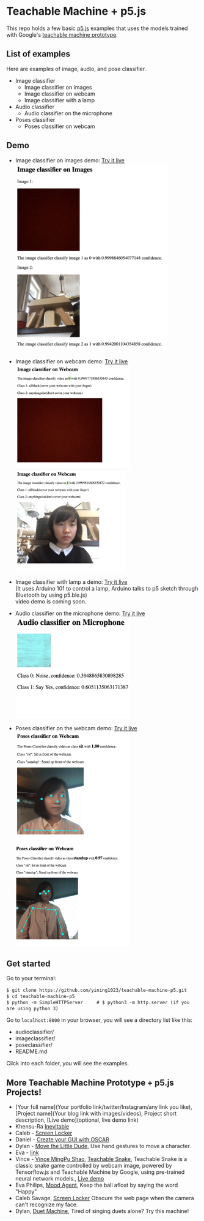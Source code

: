 # Teachable Machine + p5.js
This repo holds a few basic [p5.js](http://p5js.org) examples that uses the models trained with Google's [teachable machine prototype](https://teachablemachine.withgoogle.com/io19).

## List of examples
Here are examples of image, audio, and pose classifier.
- Image classifier
  - Image classifier on images
  - Image classifier on webcam
  - Image classifier with a lamp
- Audio classifier
  - Audio classifier on the microphone
- Poses classifier
  - Poses classifier on webcam

## Demo
- Image classifier on images demo:
  [Try it live](https://yining1023.github.io/teachable-machine-p5/imageclassifier/imageclassifier-on-images/)<br/>
  <kbd><img src="./images/demo1.png" width="400"></kbd>
  
- Image classifier on webcam demo:
  [Try it live](https://yining1023.github.io/teachable-machine-p5/imageclassifier/imageclassifier-on-webcam/)<br/>
  <kbd><img src="./images/demo2-1.png" width="300"></kbd><kbd><img src="./images/demo2-2.png" width="288"></kbd>

- Image classifier with lamp a demo: [Try it live](https://yining1023.github.io/teachable-machine-p5/imageclassifier/imageclassifier-with-lamp/p5)<br/>
  (It uses Arduino 101 to control a lamp, Arduino talks to p5 sketch through Bluetooth by using p5.ble.js)<br/>
  video demo is coming soon.

- Audio classifier on the microphone demo:
  [Try it live](https://yining1023.github.io/teachable-machine-p5/audioclassifier)<br/>
  <kbd><img src="./images/demo3.png" width="300"></kbd>

- Poses classifier on the webcam demo:
  [Try it live](https://yining1023.github.io/teachable-machine-p5/poseclassifier/poseclassifier-on-webcam/)<br/>
  <kbd><img src="./images/demo4-1.png" width="300"></kbd><kbd><img src="./images/demo4-2.png" width="300"></kbd>

## Get started
Go to your terminal:
```
$ git clone https://github.com/yining1023/teachable-machine-p5.git
$ cd teachable-machine-p5
$ python -m SimpleHTTPServer     # $ python3 -m http.server (if you are using python 3)
```
Go to `localhost:8000` in your browser, you will see a directory list like this:
- audioclassifier/
- imageclassifier/
- poseclassifier/
- README.md

Click into each folder, you will see the examples.

## More Teachable Machine Prototype + p5.js Projects!
- [Your full name](Your portfolio link/twitter/Instagram/any link you like), [Project name](Your blog link with images/videos), Project short description, [Live demo](optional, live demo link)
- Khensu-Ra [Inevitable](https://github.com/Khensura21/ml4w-hw/tree/master/final)
- Caleb - [Screen Locker](https://github.com/calebsavage/machine-learning-for-web/tree/master/week3)
- Daniel - [Create your GUI with OSCAR](https://docs.google.com/presentation/d/1JTMhAxybXksrZHRMRJnUGdRB3KBwzd7ZJ21MVGX2mRo/edit?usp=sharing)
- Dylan - [Move the Little Dude](https://dylandawkinsblog.wordpress.com/2019/05/08/machine-learning-for-web-final/), Use hand gestures to move a character.
- Eva - [link](https://www.evaphilips.com/machine-learning-for-the-web/2019/5/8/week-6-7-final-project)
- Vince - [Vince MingPu Shao](https://www.vinceshao.com/), [Teachable Snake](https://www.vinceshao.com/works/teachable-snake), Teachable Snake is a classic snake game controlled by webcam image, powered by Tensorflow.js and Teachable Machine by Google, using pre-trained neural network models., [Live demo](https://teachable-snake.netlify.com/)
- Eva Philips, [Mood Agent](https://www.evaphilips.com/machine-learning-for-the-web/2019/4/13/week-3-mood-agent), Keep the ball afloat by saying the word "Happy"
- Caleb Savage, [Screen Locker](https://calebsavage.github.io/ml4w-week3/) Obscure the web page when the camera can't recognize my face.
- Dylan, [Duet Machine](https://dylandawkinsblog.wordpress.com/2019/04/17/duet-machine/), Tired of singing duets alone? Try this machine!
